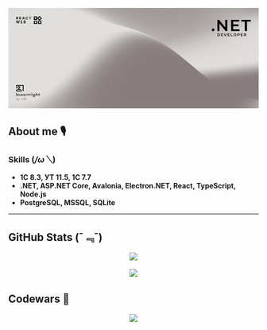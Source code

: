 ﻿<p align="center">
<img src="banner_5.png" alt="banner">
</p>

## About me 🎙

### Skills (*/ω＼*)

- **1C 8.3, УТ 11.5, 1C 7.7**
- **.NET, ASP.NET Core, Avalonia, Electron.NET, React, TypeScript, Node.js**
- **PostgreSQL, MSSQL, SQLite**

---

## GitHub Stats (ˉ﹃ˉ)

<p align="center">
<img src="[https://github-readme-stats.vercel.app/api?username=lowern1ght&theme=graywhite&show_icons=true](https://github-profile-trophy.vercel.app/?username=lowern1ght)](https://github.com/lowern1ght/github-profile-trophy)">
</p>

<p align="center">
<img src="https://github-readme-stats.vercel.app/api?username=lowern1ght&theme=graywhite&show_icons=true">
</p>

## Codewars 🥋

<p align="center">
<img src="https://github.r2v.ch/codewars?user=lowern1ght&theme=light">
</p>




